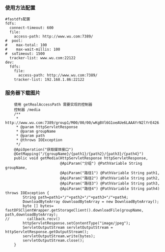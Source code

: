 ### 使用方法配置

    #fastdfs配置
    fdfs:
      connect-timeout: 600
      file:
        access-path: http://www.wu.com:7389/
    #  pool:
    #    max-total: 100
    #    max-wait-millis: 100
    #  soTimeout: 1500
      tracker-list: www.wu.com:22122
    dev:
      fdfs:
        file:
          access-path: http://www.wu.com:7389/
        tracker-list: 192.168.1.86:22122

### 服务器下载图片

        使用 getRealAccessPath 需要实现的控制器
        控制器 /media
        /**
         * http://www.wu.com:7389/group1/M00/00/00/wKgBVl6G1oeAUe6LAAAYrN2lYrE426.txt
         * @param httpServletResponse
         * @param groupName
         * @param path
         * @throws IOException
         */
        @ApiOperation("获取媒体接口")
        @GetMapping("/{groupName}/{path1}/{path2}/{path3}/{path4}")
        public void getMedia(HttpServletResponse httpServletResponse,
                             @ApiParam("分组") @PathVariable String groupName,
                             @ApiParam("路径1") @PathVariable String path1,
                             @ApiParam("路径2") @PathVariable String path2,
                             @ApiParam("路径3") @PathVariable String path3,
                             @ApiParam("路径4") @PathVariable String path4) throws IOException {
            String path=path1+"/"+path2+"/"+path3+"/"+path4;
            DownloadByteArray downloadByteArray = new DownloadByteArray();
            byte [] bytes= fastDFSClientWrapper.getStorageClient().downloadFile(groupName, path,downloadByteArray);
    //        callback.recv()
            httpServletResponse.setContentType("image/jpeg");
            ServletOutputStream servletOutputStream = httpServletResponse.getOutputStream();
            servletOutputStream.write(bytes);
            servletOutputStream.close();
        }
